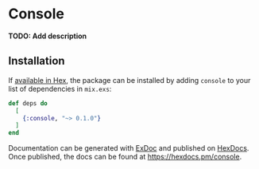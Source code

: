 # Console

**TODO: Add description**

## Installation

If [available in Hex](https://hex.pm/docs/publish), the package can be installed
by adding `console` to your list of dependencies in `mix.exs`:

```elixir
def deps do
  [
    {:console, "~> 0.1.0"}
  ]
end
```

Documentation can be generated with [ExDoc](https://github.com/elixir-lang/ex_doc)
and published on [HexDocs](https://hexdocs.pm). Once published, the docs can
be found at <https://hexdocs.pm/console>.


